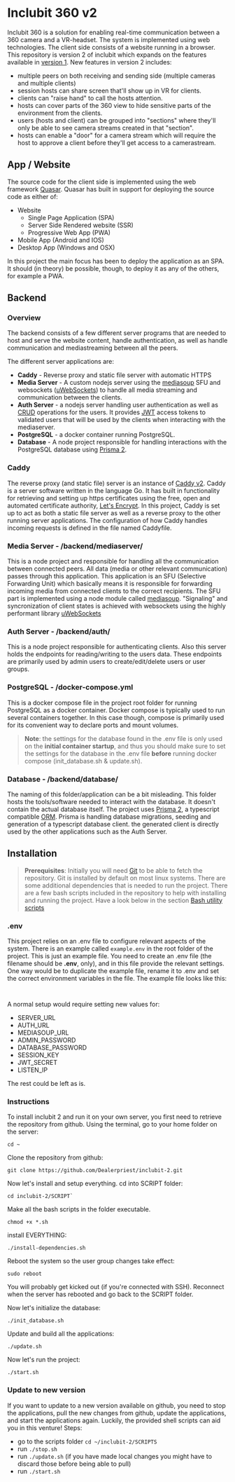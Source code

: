 # Inclubit 360 v2
Inclubit 360 is a solution for enabling real-time communication between a 360 camera and a VR-headset. The system is implemented using web technologies. The client side consists of a website running in a browser.
This repository is version 2 of inclubit which expands on the features available in [version 1](https://github.com/Dealerpriest/inclubit-360).
New features in version 2 includes:
- multiple peers on both receiving and sending side (multiple cameras and multiple clients)
- session hosts can share screen that'll show up in VR for clients.
- clients can "raise hand" to call the hosts attention.
- hosts can cover parts of the 360 view to hide sensitive parts of the environment from the clients.
- users (hosts and client) can be grouped into "sections" where they'll only be able to see camera streams created in that "section".
- hosts can enable a "door" for a camera stream which will require the host to approve a client before they'll get access to a camerastream.

## App / Website
The source code for the client side is implemented using the web framework [Quasar](https://quasar.dev/). Quasar has built in support for deploying the source code as either of:
  - Website
    - Single Page Application (SPA)
    - Server Side Rendered website (SSR)
    - Progressive Web App (PWA)
  - Mobile App (Android and IOS)
  - Desktop App (Windows and OSX)

In this project the main focus has been to deploy the application as an SPA. It should (in theory) be possible, though, to deploy it as any of the others, for example a PWA.

## Backend

### Overview
The backend consists of a few different server programs that are needed to host and serve the website content, handle authentication, as well as handle communication and mediastreaming between all the peers.

The different server applications are:
- **Caddy** - Reverse proxy and static file server with automatic HTTPS
- **Media Server** - A custom nodejs server using the [mediasoup](mediasoup.org) SFU and websockets ([uWebSockets](https://github.com/uNetworking/uWebSockets)) to handle all media streaming and communication between the clients.
- **Auth Server** - a nodejs server handling user authentication as well as [CRUD](https://en.wikipedia.org/wiki/Create,_read,_update_and_delete) operations for the users. It provides [JWT](https://en.wikipedia.org/wiki/JSON_Web_Token) access tokens to validated users that will be used by the clients when interacting with the mediaserver.
- **PostgreSQL** - a docker container running PostgreSQL.
- **Database** - A node project responsible for handling interactions with the PostgreSQL database using [Prisma 2](https://www.prisma.io/).

### Caddy
The reverse proxy (and static file) server is an instance of [Caddy v2](https://caddyserver.com/). Caddy is a server software written in the language Go. It has built in functionality for retrieving and setting up https certificates using the free, open and automated certificate authority, [Let's Encrypt](https://letsencrypt.org/). In this project, Caddy is set up to act as both a static file server as well as a reverse proxy to the other running server applications. The configuration of how Caddy handles incoming requests is defined in the file named Caddyfile.

### Media Server - /backend/mediaserver/
This is a node project and responsible for handling all the communication between connected peers. All data (media or other relevant communication) passes through this application. This application is an SFU (Selective Forwarding Unit) which basically means it is responsible for forwarding incoming media from connected clients to the correct recipients. The SFU part is implemented using a node module called [mediasoup](mediasoup.org). "Signaling" and syncronization of client states is achieved with websockets using the highly performant library [uWebSockets](https://github.com/uNetworking/uWebSockets)
### Auth Server - /backend/auth/
This is a node project responsible for authenticating clients. Also this server holds the endpoints for reading/writing to the users data. These endpoints are primarily used by admin users to create/edit/delete users or user groups.

### PostgreSQL - /docker-compose.yml
This is a docker compose file in the project root folder for running PostgreSQL as a docker container. Docker compose is typically used to run several containers together. In this case though, compose is primarily used for its convenient way to declare ports and mount volumes.
>**Note**: the settings for the database found in the .env file is only used on the **initial container startup**, and thus you should make sure to set the settings for the database in the .env file **before** running docker compose (init_database.sh & update.sh).

### Database - /backend/database/
The naming of this folder/application can be a bit misleading. This folder hosts the tools/software needed to interact with the database. It doesn't contain the actual database itself.
The project uses [Prisma 2](https://www.prisma.io/), a typescript compatible [ORM](https://en.wikipedia.org/wiki/Object%E2%80%93relational_mapping). Prisma is handling database migrations, seeding and generation of a typescript database client. the generated client is directly used by the other applications such as the Auth Server.

## Installation
> **Prerequisites**: Initially you will need [Git](https://git-scm.com/) to be able to fetch the repository. Git is installed by default on most linux systems. There are some additional dependencies that is needed to run the project. There are a few bash scripts included in the repository to help with installing and running the project. Have a look below in the section [Bash utility scripts](#bash-utility-scripts)

### .env
This project relies on an .env file to configure relevant aspects of the system.
There is an example called `example.env` in the root folder of the project. This is just an example file. You need to create an .env file (the filename should be **.env**, only), and in this file provide the relevant settings. One way would be to duplicate the example file, rename it to .env and set the correct environment variables in the file. The example file looks like this:
```


```
A normal setup would require setting new values for:
- SERVER_URL
- AUTH_URL
- MEDIASOUP_URL
- ADMIN_PASSWORD
- DATABASE_PASSWORD
- SESSION_KEY
- JWT_SECRET
- LISTEN_IP


The rest could be left as is.

### Instructions
To install inclubit 2 and run it on your own server, you first need to retrieve the repository from github.
Using the terminal, go to your home folder on the server:
```
cd ~
```
Clone the repository from github:
```
git clone https://github.com/Dealerpriest/inclubit-2.git
```
Now let's install and setup everything.
cd into SCRIPT folder:
```
cd inclubit-2/SCRIPT`
```
Make all the bash scripts in the folder executable.
```
chmod +x *.sh
```
install EVERYTHING:
```
./install-dependencies.sh
```
Reboot the system so the user group changes take effect:
```
sudo reboot
```
You will probably get kicked out (if you're connected with SSH). Reconnect when the server has rebooted and go back to the SCRIPT folder.

Now let's initialize the database:
```
./init_database.sh
```
Update and build all the applications:
```
./update.sh
```
Now let's run the project:
```
./start.sh
```


### Update to new version
If you want to update to a new version available on github, you need to stop the applications, pull the new changes from github, update the applications, and start the applications again. Luckily, the provided shell scripts can aid you in this venture!
Steps:
- go to the scripts folder `cd ~/inclubit-2/SCRIPTS`
- run `./stop.sh`
- run `./update.sh`  (if you have made local changes you might have to discard those before being able to pull)
- run `./start.sh`